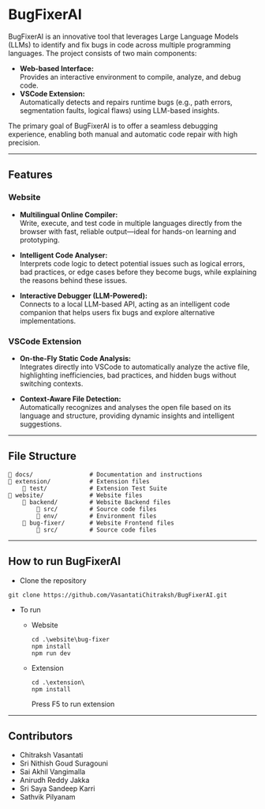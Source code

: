 # BugFixerAI

BugFixerAI is an innovative tool that leverages Large Language Models (LLMs) to identify and fix bugs in code across multiple programming languages. The project consists of two main components:

- **Web-based Interface:**  
  Provides an interactive environment to compile, analyze, and debug code.  
- **VSCode Extension:**  
  Automatically detects and repairs runtime bugs (e.g., path errors, segmentation faults, logical flaws) using LLM-based insights.

The primary goal of BugFixerAI is to offer a seamless debugging experience, enabling both manual and automatic code repair with high precision.

---

## Features 

### Website

- **Multilingual Online Compiler:**  
  Write, execute, and test code in multiple languages directly from the browser with fast, reliable output—ideal for hands-on learning and prototyping.

- **Intelligent Code Analyser:**  
  Interprets code logic to detect potential issues such as logical errors, bad practices, or edge cases before they become bugs, while explaining the reasons behind these issues.

- **Interactive Debugger (LLM-Powered):**  
  Connects to a local LLM-based API, acting as an intelligent code companion that helps users fix bugs and explore alternative implementations.


### VSCode Extension

- **On-the-Fly Static Code Analysis:**  
  Integrates directly into VSCode to automatically analyze the active file, highlighting inefficiencies, bad practices, and hidden bugs without switching contexts.

- **Context-Aware File Detection:**  
  Automatically recognizes and analyses the open file based on its language and structure, providing dynamic insights and intelligent suggestions.

---

## File Structure

```
📂 docs/                # Documentation and instructions
📂 extension/           # Extension files
    📂 test/            # Extension Test Suite
📂 website/             # Website files
    📂 backend/         # Website Backend files
        📂 src/         # Source code files
        📂 env/         # Environment files
    📂 bug-fixer/       # Website Frontend files
        📂 src/         # Source code files
```

---

## How to run BugFixerAI

- Clone the repository
```
git clone https://github.com/VasantatiChitraksh/BugFixerAI.git
```
- To run

  - Website

    ```
    cd .\website\bug-fixer
    npm install
    npm run dev
    ```
  - Extension

    ```
    cd .\extension\
    npm install
    ```
    Press F5 to run extension
---

## Contributors

- Chitraksh Vasantati
- Sri Nithish Goud Suragouni
- Sai Akhil Vangimalla
- Anirudh Reddy Jakka
- Sri Saya Sandeep Karri
- Sathvik Pilyanam 

